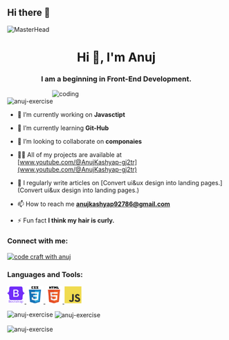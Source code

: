 ## Hi there 👋

<!--
**ANUJ-EXERCISE/ANUJ-EXERCISE** is a ✨ _special_ ✨ repository because its `README.md` (this file) appears on your GitHub profile.

Here are some ideas to get you started:

- 🔭 I’m currently working on ...
- 🌱 I’m currently learning ...
- 👯 I’m looking to collaborate on ...
- 🤔 I’m looking for help with ...
- 💬 Ask me about ...
- 📫 How to reach me: ...
- 😄 Pronouns: ...
- ⚡ Fun fact: ...
-->
![MasterHead](https://www.pramukhdigital.com/wp-content/uploads/2018/07/New-PNC-Animated-Banners.gif)
<h1 align="center">Hi 👋, I'm Anuj</h1>
<h3 align="center">I am a beginning in Front-End Development.</h3>
<img align="right" alt="coding"src="https://i.pinimg.com/originals/57/e3/53/57e353468c03daab4846f3c3418f436f.gif" width="400">

<p align="left"> <img src="https://komarev.com/ghpvc/?username=anuj-exercise&label=Profile%20views&color=0e75b6&style=flat" alt="anuj-exercise" /> </p>

- 🔭 I’m currently working on **Javasctipt**

- 🌱 I’m currently learning **Git-Hub**

- 👯 I’m looking to collaborate on **componaies**

- 👨‍💻 All of my projects are available at [www.youtube.com/@AnujKashyap-gj2tr](www.youtube.com/@AnujKashyap-gj2tr)

- 📝 I regularly write articles on [Convert ui&ux design into landing pages.](Convert ui&ux design into landing pages.)

- 📫 How to reach me **anujkashyap92786@gmail.com**

- ⚡ Fun fact **I think my hair is curly.**

<h3 align="left">Connect with me:</h3>
<p align="left">
<a href="https://www.youtube.com/c/code craft with anuj" target="blank"><img align="center" src="https://raw.githubusercontent.com/rahuldkjain/github-profile-readme-generator/master/src/images/icons/Social/youtube.svg" alt="code craft with anuj" height="30" width="40" /></a>
</p>

<h3 align="left">Languages and Tools:</h3>
<p align="left"> <a href="https://getbootstrap.com" target="_blank" rel="noreferrer"> <img src="https://raw.githubusercontent.com/devicons/devicon/master/icons/bootstrap/bootstrap-plain-wordmark.svg" alt="bootstrap" width="40" height="40"/> </a> <a href="https://www.w3schools.com/css/" target="_blank" rel="noreferrer"> <img src="https://raw.githubusercontent.com/devicons/devicon/master/icons/css3/css3-original-wordmark.svg" alt="css3" width="40" height="40"/> </a> <a href="https://www.w3.org/html/" target="_blank" rel="noreferrer"> <img src="https://raw.githubusercontent.com/devicons/devicon/master/icons/html5/html5-original-wordmark.svg" alt="html5" width="40" height="40"/> </a> <a href="https://developer.mozilla.org/en-US/docs/Web/JavaScript" target="_blank" rel="noreferrer"> <img src="https://raw.githubusercontent.com/devicons/devicon/master/icons/javascript/javascript-original.svg" alt="javascript" width="40" height="40"/> </a> </p>

<p><img align="left" src="https://github-readme-stats.vercel.app/api/top-langs?username=anuj-exercise&show_icons=true&locale=en&layout=compact" alt="anuj-exercise" /></p>

<p>&nbsp;<img align="center" src="https://github-readme-stats.vercel.app/api?username=anuj-exercise&show_icons=true&locale=en" alt="anuj-exercise" /></p>

<p><img align="center" src="https://github-readme-streak-stats.herokuapp.com/?user=anuj-exercise&" alt="anuj-exercise" /></p>

